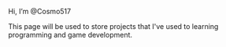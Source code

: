 Hi, I’m @Cosmo517

This page will be used to store projects that I've used to learning programming and game development.
